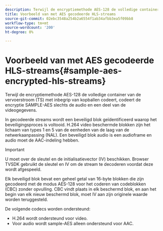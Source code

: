 ```yaml
---
description: Terwijl de encryptiemethode AES-128 de volledige container van de vervoerstroom (TS) met inbegrip van kopballen codeert, codeert de encryptie SAMPLE-AES slechts de audio en een deel van de videogegevens.
title: Voorbeeld van met AES gecodeerde HLS-streams
source-git-commit: 02ebc3548a254b2a6554f1ab34afbb3ea5f09bb8
workflow-type: tm+mt
source-wordcount: '200'
ht-degree: 0%

---
```


# Voorbeeld van met AES gecodeerde HLS-streams{#sample-aes-encrypted-hls-streams}

Terwijl de encryptiemethode AES-128 de volledige container van de vervoerstroom (TS) met inbegrip van kopballen codeert, codeert de encryptie SAMPLE-AES slechts de audio en een deel van de videogegevens.

In gecodeerde streams wordt een beveiligd blok geïdentificeerd waarop het beveiligingsproces is voltooid. H.264 video beschermde blokken zijn het lichaam van types 1 en 5 van de eenheden van de laag van de netwerkaanpassing (NAL). Een beveiligd blok audio is een audioframe en audio moet de AAC-indeling hebben.

>[!IMPORTANT]
>
>U moet over de sleutel en de initialisatievector (IV) beschikken. Browser TVSDK gebruikt de sleutel en IV om de stream te decoderen voordat deze wordt afgespeeld.

Elk beveiligd blok bevat een geheel getal van 16-byte blokken die zijn gecodeerd met de modus AES-128 voor het coderen van codeblokken (CBC) zonder opvulling. CBC vindt plaats in elk beschermd blok, en aan het begin van elk nieuw beschermd blok, moet IV aan zijn originele waarde worden teruggesteld.

De volgende codecs worden ondersteund:

* H.264 wordt ondersteund voor video.
* Voor audio wordt sample-AES alleen ondersteund voor AAC.
